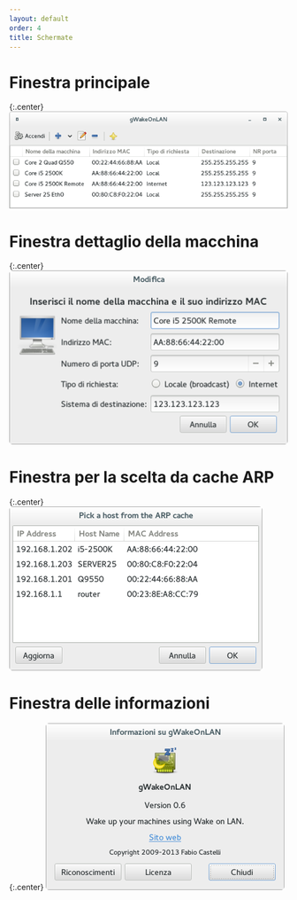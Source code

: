 ```yaml
---
layout: default
order: 4
title: Schermate
---
```

# Finestra principale

{:.center}
![Finestra principale](/resources/gwakeonlan/archive/latest/italian/main.png)

# Finestra dettaglio della macchina

{:.center}
![Finestra dettaglio della macchina](/resources/gwakeonlan/archive/latest/italian/detail.png)

# Finestra per la scelta da cache ARP

{:.center}
![Finestra per la scelta da cache ARP](/resources/gwakeonlan/archive/latest/italian/arpcache.png)

# Finestra delle informazioni

{:.center}
![Finestra delle informazioni](/resources/gwakeonlan/archive/latest/italian/about.png)